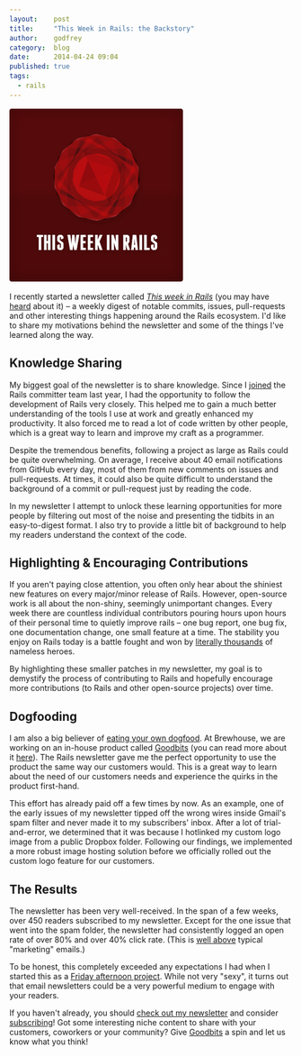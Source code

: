 ```yaml
---
layout:    post
title:     "This Week in Rails: the Backstory"
author:    godfrey
category:  blog
date:      2014-04-24 09:04
published: true
tags:
  - rails
---
```


<p>
  <a href="http://brewhouse.io{{ page.url }}">
    <img class="img-right img-responsive" alt="This Week in Rails Logo" src="/images/2014-04-24-this-week-in-rails-backstory.jpg">
  </a>
</p>

I recently started a newsletter called [*This week in Rails*](http://rails-weekly.goodbits.io)
(you may have [heard](http://ruby5.envylabs.com/episodes/495-episode-458-april-22nd-2014#story-3)
about it) – a weekly digest of notable commits, issues, pull-requests and other
interesting things happening around the Rails ecosystem. I'd like to share my
motivations behind the newsletter and some of the things I've learned along the way.

## Knowledge Sharing

My biggest goal of the newsletter is to share knowledge. Since I [joined](https://twitter.com/bitsweat/status/413014212303024128)
the Rails committer team last year, I had the opportunity to follow the
development of Rails very closely. This helped me to gain a much better
understanding of the tools I use at work and greatly enhanced my productivity.
It also forced me to read a lot of code written by other people, which is a
great way to learn and improve my craft as a programmer.

Despite the tremendous benefits, following a project as large as Rails could be
quite overwhelming. On average, I receive about 40 email notifications from
GitHub every day, most of them from new comments on issues and pull-requests.
At times, it could also be quite difficult to understand the background of a
commit or pull-request just by reading the code.

In my newsletter I attempt to unlock these learning opportunities for more
people by filtering out most of the noise and presenting the tidbits in an
easy-to-digest format. I also try to provide a little bit of background to help
my readers understand the context of the code.

## Highlighting & Encouraging Contributions

If you aren't paying close attention, you often only hear about the shiniest new
features on every major/minor release of Rails. However, open-source work is all
about the non-shiny, seemingly unimportant changes. Every week there are
countless individual contributors pouring hours upon hours of their personal
time to quietly improve rails – one bug report, one bug fix, one
documentation change, one small feature at a time. The stability you enjoy on
Rails today is a battle fought and won by [literally thousands](http://contributors.rubyonrails.org/)
of nameless heroes.

By highlighting these smaller patches in my newsletter, my goal is to demystify
the process of contributing to Rails and hopefully encourage more contributions
(to Rails and other open-source projects) over time.

## Dogfooding

I am also a big believer of [eating your own dogfood](http://en.wikipedia.org/wiki/Eating_your_own_dog_food).
At Brewhouse, we are working on an in-house product called [Goodbits](https://goodbits.io/?utm_source=brewhouse-blog-backstory)
(you can read more about it [here](http://blog.goodbits.io/2014/04/15/we-built-goodbits/)).
The Rails newsletter gave me the perfect opportunity to use the product the same
way our customers would. This is a great way to learn about the need of our
customers needs and experience the quirks in the product first-hand.

This effort has already paid off a few times by now. As an example, one of the
early issues of my newsletter tipped off the wrong wires inside Gmail's spam
filter and never made it to my subscribers' inbox. After a lot of
trial-and-error, we determined that it was because I hotlinked my custom logo
image from a public Dropbox folder. Following our findings, we implemented a
more robust image hosting solution before we officially rolled out the custom
logo feature for our customers.

## The Results

The newsletter has been very well-received. In the span of a few weeks, over 450
readers subscribed to my newsletter. Except for the one issue that went into the
spam folder, the newsletter had consistently logged an open rate of over 80% and
over 40% click rate. (This is [well above](http://mailchimp.com/resources/research/email-marketing-benchmarks/)
typical "marketing" emails.)

To be honest, this completely exceeded any expectations I had when I started
this as a [Friday afternoon project](http://brewhouse.io/2014/04/04/welcome-to-brewhouse.html#staying-creative).
While not very "sexy", it turns out that email newsletters could be a very
powerful medium to engage with your readers.

If you haven't already, you should [check out my newsletter](http://rails-weekly.goodbits.io/archive)
and consider [subscribing](http://rails-weekly.goodbits.io)! Got some
interesting niche content to share with your customers, coworkers or your
community? Give [Goodbits](https://goodbits.io/?utm_source=brewhouse-blog-backstory)
a spin and let us know what you think!

